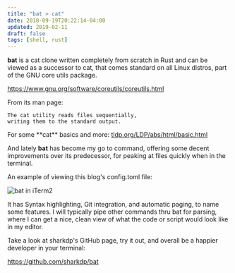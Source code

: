 ```yaml
---
title: "bat > cat"
date: 2018-09-19T20:22:14-04:00
updated: 2019-02-11
draft: false
tags: [shell, rust]
---
```

**bat** is a cat clone written completely from scratch in Rust and can be viewed as a successor to cat, that comes standard on all Linux distros, part of the
GNU core utils package.

https://www.gnu.org/software/coreutils/coreutils.html

From its man page:

    The cat utility reads files sequentially,
    writing them to the standard output.

<div class="note">For some **cat** basics and more: <a href="http://tldp.org/LDP/abs/html/basic.html">tldp.org/LDP/abs/html/basic.html</a>
</div>

And lately **bat** has become my go to command, offering some decent improvements over its predecessor, for peaking at files quickly when in the terminal.

An example of viewing this blog's config.toml file:

![bat in iTerm2](/posts/2018/term-bat.png)

It has Syntax highlighting, Git integration, and automatic paging, to name some features. I will typically pipe other commands thru bat for parsing, where I can get a nice, clean view of what the code or script would look like in my editor.

Take a look at sharkdp's GitHub page, try it out, and overall be a happier developer in your terminal:

https://github.com/sharkdp/bat
